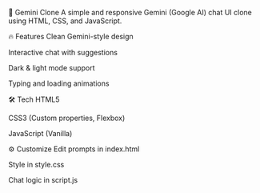 🌟 Gemini Clone
A simple and responsive Gemini (Google AI) chat UI clone using HTML, CSS, and JavaScript.

🔥 Features
Clean Gemini-style design

Interactive chat with suggestions

Dark & light mode support

Typing and loading animations

🛠 Tech
HTML5

CSS3 (Custom properties, Flexbox)

JavaScript (Vanilla)


⚙️ Customize
Edit prompts in index.html

Style in style.css

Chat logic in script.js
